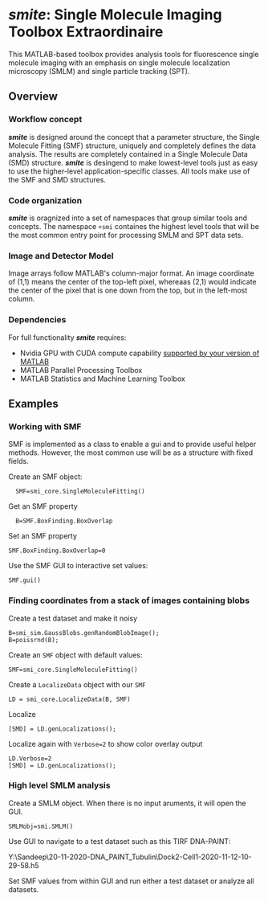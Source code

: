 # ***smite***: Single Molecule Imaging Toolbox Extraordinaire

This MATLAB-based toolbox provides analysis tools for fluorescence single molecule imaging with an emphasis on single molecule localization microscopy (SMLM) and single particle tracking (SPT).

## Overview

### Workflow concept
***smite*** is designed around the concept that a parameter structure, the Single Molecule Fitting (SMF) structure, uniquely and completely defines the data analysis.  The results are completely contained in a Single Molecule Data (SMD) structure.  ***smite*** is desingend to make lowest-level tools just as easy to use the higher-level application-specific classes.  All tools make use of the SMF and SMD structures.   

### Code organization
***smite*** is oragnized into a set of namespaces that group similar tools and concepts. The namespace  `+smi`   containes the highest level tools that will be the most common entry point for processing SMLM and SPT data sets.  

### Image and Detector Model
Image arrays follow MATLAB's column-major format.  An image coordinate of (1,1) means the center of the top-left pixel, whereaas (2,1) would indicate the center of the pixel that is one down from the top, but in the left-most column.   

### Dependencies
For full functionality ***smite*** requires:
- Nvidia GPU with CUDA compute capability [supported by your version of MATLAB](https://www.mathworks.com/help/parallel-computing/gpu-support-by-release.html)
- MATLAB Parallel Processing Toolbox
- MATLAB Statistics and Machine Learning Toolbox

## Examples
### Working with SMF
SMF is implemented as a class to enable a gui and to provide useful helper methods.  However, the most common use will be as a structure with fixed fields.  

Create an SMF object:
```
  SMF=smi_core.SingleMoleculeFitting()
```
Get an SMF property
```
  B=SMF.BoxFinding.BoxOverlap
```
Set an SMF property
```
SMF.BoxFinding.BoxOverlap=0
```
Use the SMF GUI to interactive set values:
```
SMF.gui()
```

### Finding coordinates from a stack of images containing blobs

Create a test dataset and make it noisy
```
B=smi_sim.GaussBlobs.genRandomBlobImage();
B=poissrnd(B);
```
Create an `SMF` object with default values:
```
SMF=smi_core.SingleMoleculeFitting()
```
Create a `LocalizeData` object with our `SMF`
```
LD = smi_core.LocalizeData(B, SMF)
```
Localize
```
[SMD] = LD.genLocalizations();
```

Localize again with `Verbose=2` to show color overlay output
```
LD.Verbose=2
[SMD] = LD.genLocalizations();
```

### High level SMLM analysis

Create a SMLM object.  When there is no input aruments, it will open the GUI. 
```
SMLMobj=smi.SMLM()  
```
Use GUI to navigate to a test dataset such as this TIRF DNA-PAINT: 

Y:\Sandeep\20-11-2020-DNA_PAINT_Tubulin\Dock2-Cell1-2020-11-12-10-29-58.h5

Set SMF values from within GUI and run either a test dataset or analyze all datasets. 







